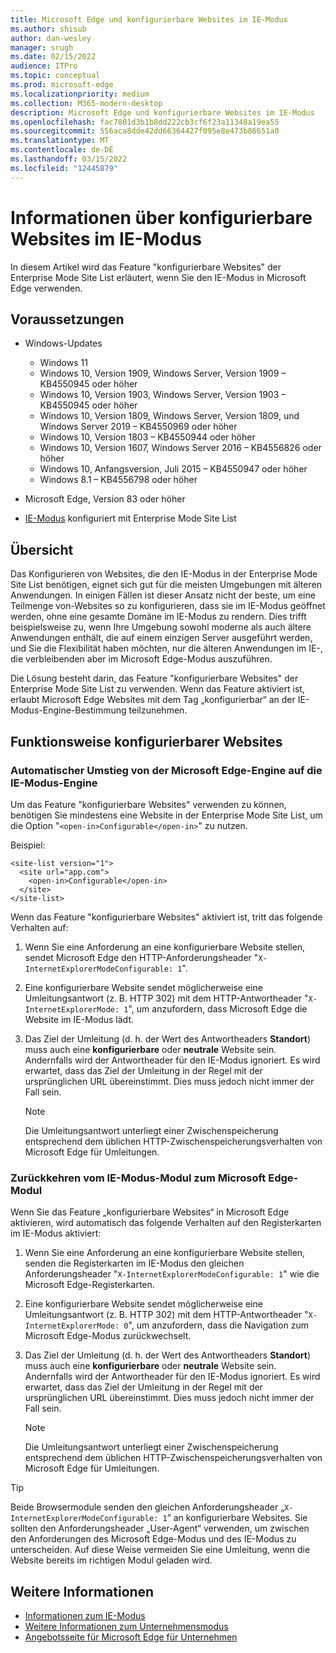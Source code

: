 ```yaml
---
title: Microsoft Edge und konfigurierbare Websites im IE-Modus
ms.author: shisub
author: dan-wesley
manager: srugh
ms.date: 02/15/2022
audience: ITPro
ms.topic: conceptual
ms.prod: microsoft-edge
ms.localizationpriority: medium
ms.collection: M365-modern-desktop
description: Microsoft Edge und konfigurierbare Websites im IE-Modus
ms.openlocfilehash: fac7801d3b1b8dd222cb3cf6f23a11348a19ea55
ms.sourcegitcommit: 556aca8dde42dd66364427f095e8e473b86651a0
ms.translationtype: MT
ms.contentlocale: de-DE
ms.lasthandoff: 03/15/2022
ms.locfileid: "12445879"
---
```

# <a name="learn-about-configurable-sites-in-ie-mode"></a>Informationen über konfigurierbare Websites im IE-Modus

In diesem Artikel wird das Feature "konfigurierbare Websites" der Enterprise Mode Site List erläutert, wenn Sie den IE-Modus in Microsoft Edge verwenden.

## <a name="prerequisites"></a>Voraussetzungen

- Windows-Updates

  - Windows 11
  - Windows 10, Version 1909, Windows Server, Version 1909 – KB4550945 oder höher
  - Windows 10, Version 1903, Windows Server, Version 1903 – KB4550945 oder höher
  - Windows 10, Version 1809, Windows Server, Version 1809, und Windows Server 2019 – KB4550969 oder höher
  - Windows 10, Version 1803 – KB4550944 oder höher
  - Windows 10, Version 1607, Windows Server 2016 – KB4556826 oder höher
  - Windows 10, Anfangsversion, Juli 2015 – KB4550947 oder höher
  - Windows 8.1 – KB4556798 oder höher

- Microsoft Edge, Version 83 oder höher
- [IE-Modus](./edge-ie-mode.md) konfiguriert mit Enterprise Mode Site List

## <a name="overview"></a>Übersicht

Das Konfigurieren von Websites, die den IE-Modus in der Enterprise Mode Site List benötigen, eignet sich gut für die meisten Umgebungen mit älteren Anwendungen. In einigen Fällen ist dieser Ansatz nicht der beste, um eine Teilmenge von-Websites so zu konfigurieren, dass sie im IE-Modus geöffnet werden, ohne eine gesamte Domäne im IE-Modus zu rendern. Dies trifft beispielsweise zu, wenn Ihre Umgebung sowohl moderne als auch ältere Anwendungen enthält, die auf einem einzigen Server ausgeführt werden, und Sie die Flexibilität haben möchten, nur die älteren Anwendungen im IE-, die verbleibenden aber im Microsoft Edge-Modus auszuführen.

Die Lösung besteht darin, das Feature "konfigurierbare Websites" der Enterprise Mode Site List zu verwenden. Wenn das Feature aktiviert ist, erlaubt Microsoft Edge Websites mit dem Tag „konfigurierbar“ an der IE-Modus-Engine-Bestimmung teilzunehmen.

## <a name="how-configurable-sites-works"></a>Funktionsweise konfigurierbarer Websites

### <a name="automatic-switching-from-the-microsoft-edge-engine-to-the-ie-mode-engine"></a>Automatischer Umstieg von der Microsoft Edge-Engine auf die IE-Modus-Engine

Um das Feature "konfigurierbare Websites" verwenden zu können, benötigen Sie mindestens eine Website in der Enterprise Mode Site List, um die Option "`<open-in>Configurable</open-in>`" zu nutzen.

Beispiel:

```
<site-list version="1">
  <site url="app.com">
    <open-in>Configurable</open-in>
  </site>
</site-list>
```

Wenn das Feature "konfigurierbare Websites" aktiviert ist, tritt das folgende Verhalten auf:

1. Wenn Sie eine Anforderung an eine konfigurierbare Website stellen, sendet Microsoft Edge den HTTP-Anforderungsheader "`X-InternetExplorerModeConfigurable: 1`".
2. Eine konfigurierbare Website sendet möglicherweise eine Umleitungsantwort (z. B. HTTP 302) mit dem HTTP-Antwortheader "`X-InternetExplorerMode: 1`", um anzufordern, dass Microsoft Edge die Website im IE-Modus lädt.
3. Das Ziel der Umleitung (d. h. der Wert des Antwortheaders **Standort**) muss auch eine **konfigurierbare** oder **neutrale** Website sein. Andernfalls wird der Antwortheader für den IE-Modus ignoriert. Es wird erwartet, dass das Ziel der Umleitung in der Regel mit der ursprünglichen URL übereinstimmt. Dies muss jedoch nicht immer der Fall sein.

   > [!NOTE]
   > Die Umleitungsantwort unterliegt einer Zwischenspeicherung entsprechend dem üblichen HTTP-Zwischenspeicherungsverhalten von Microsoft Edge für Umleitungen.

### <a name="switching-back-from-ie-mode-engine-to-microsoft-edge-engine"></a>Zurückkehren vom IE-Modus-Modul zum Microsoft Edge-Modul

Wenn Sie das Feature „konfigurierbare Websites“ in Microsoft Edge aktivieren, wird automatisch das folgende Verhalten auf den Registerkarten im IE-Modus aktiviert:

1. Wenn Sie eine Anforderung an eine konfigurierbare Website stellen, senden die Registerkarten im IE-Modus den gleichen Anforderungsheader "`X-InternetExplorerModeConfigurable: 1`" wie die Microsoft Edge-Registerkarten.
2. Eine konfigurierbare Website sendet möglicherweise eine Umleitungsantwort (z. B. HTTP 302) mit dem HTTP-Antwortheader "`X-InternetExplorerMode: 0`", um anzufordern, dass die Navigation zum Microsoft Edge-Modus zurückwechselt.
3. Das Ziel der Umleitung (d. h. der Wert des Antwortheaders **Standort**) muss auch eine **konfigurierbare** oder **neutrale** Website sein. Andernfalls wird der Antwortheader für den IE-Modus ignoriert. Es wird erwartet, dass das Ziel der Umleitung in der Regel mit der ursprünglichen URL übereinstimmt. Dies muss jedoch nicht immer der Fall sein.

   > [!NOTE]
   > Die Umleitungsantwort unterliegt einer Zwischenspeicherung entsprechend dem üblichen HTTP-Zwischenspeicherungsverhalten von Microsoft Edge für Umleitungen.

> [!TIP]
> Beide Browsermodule senden den gleichen Anforderungsheader „`X-InternetExplorerModeConfigurable: 1`“ an konfigurierbare Websites. Sie sollten den Anforderungsheader „User-Agent“ verwenden, um zwischen den Anforderungen des Microsoft Edge-Modus und des IE-Modus zu unterscheiden. Auf diese Weise vermeiden Sie eine Umleitung, wenn die Website bereits im richtigen Modul geladen wird.

## <a name="see-also"></a>Weitere Informationen

- [Informationen zum IE-Modus](./edge-ie-mode.md)
- [Weitere Informationen zum Unternehmensmodus](/internet-explorer/ie11-deploy-guide/enterprise-mode-overview-for-ie11)
- [Angebotsseite für Microsoft Edge für Unternehmen](https://aka.ms/EdgeEnterprise)